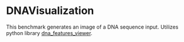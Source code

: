 # DNAVisualization
This benchmark generates an image of a DNA sequence input.
Utilizes python library [dna_features_viewer](https://github.com/Edinburgh-Genome-Foundry/DnaFeaturesViewer).
